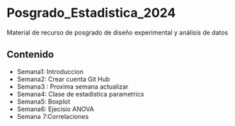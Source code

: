 # Posgrado_Estadistica_2024
Material de recurso de posgrado de diseño experimental y análisis de datos

## Contenido
+ Semana1: Introduccion
+ Semana2: Crear cuenta Git Hub 
+ Semana3 : Proxima semana actualizar
+ Semana4: Clase de estadistica parametrics
+ Semana5: Boxplot
+ Semana6: Ejecisio ANOVA
+ Semana 7:Correlaciones
